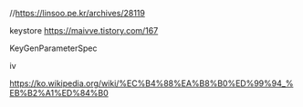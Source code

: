 
//https://linsoo.pe.kr/archives/28119

keystore
https://maivve.tistory.com/167




KeyGenParameterSpec


iv

https://ko.wikipedia.org/wiki/%EC%B4%88%EA%B8%B0%ED%99%94_%EB%B2%A1%ED%84%B0